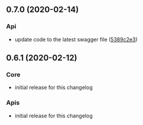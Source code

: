## 0.7.0 (2020-02-14)

### Api

- update code to the latest swagger file ([5389c2e3](https://github.com/bonitoo-io/influxdb-client-js/commit/5389c2e34bd8318fccadb4a665801e6577e3b703))

## 0.6.1 (2020-02-12)

### Core

- initial release for this changelog

### Apis

- initial release for this changelog
